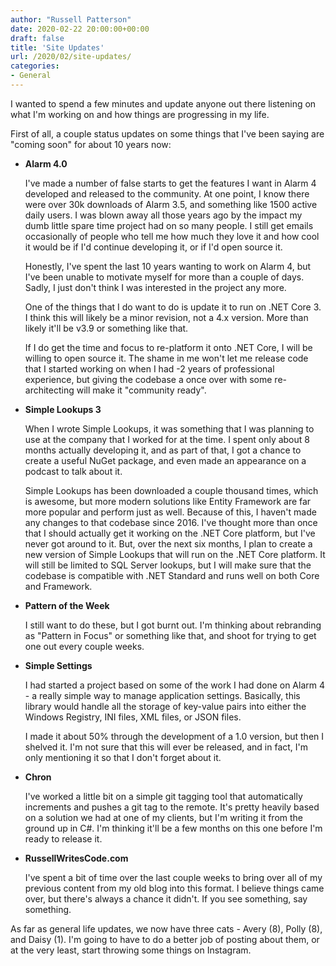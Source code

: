 ```yaml
---
author: "Russell Patterson"
date: 2020-02-22 20:00:00+00:00
draft: false
title: 'Site Updates'
url: /2020/02/site-updates/
categories:
- General
---
```


I wanted to spend a few minutes and update anyone out there listening on what I'm working on and how things are progressing in my life.

First of all, a couple status updates on some things that I've been saying are "coming soon" for about 10 years now:

* **Alarm 4.0**

   I've made a number of false starts to get the features I want in Alarm 4 developed and released to the community. At one point, I know there were over 30k downloads of Alarm 3.5, and something like 1500 active daily users. I was blown away all those years ago by the impact my dumb little spare time project had on so many people. I still get emails occasionally of people who tell me how much they love it and how cool it would be if I'd continue developing it, or if I'd open source it.

   Honestly, I've spent the last 10 years wanting to work on Alarm 4, but I've been unable to motivate myself for more than a couple of days. Sadly, I just don't think I was interested in the project any more.

   One of the things that I do want to do is update it to run on .NET Core 3. I think this will likely be a minor revision, not a 4.x version. More than likely it'll be v3.9 or something like that.

   If I do get the time and focus to re-platform it onto .NET Core, I will be willing to open source it. The shame in me won't let me release code that I started working on when I had -2 years of professional experience, but giving the codebase a once over with some re-architecting will make it "community ready".

* **Simple Lookups 3**

   When I wrote Simple Lookups, it was something that I was planning to use at the company that I worked for at the time. I spent only about 8 months actually developing it, and as part of that, I got a chance to create a useful NuGet package, and even made an appearance on a podcast to talk about it.

   Simple Lookups has been downloaded a couple thousand times, which is awesome, but more modern solutions like Entity Framework are far more popular and perform just as well. Because of this, I haven't made any changes to that codebase since 2016. I've thought more than once that I should actually get it working on the .NET Core platform, but I've never got around to it. But, over the next six months, I plan to create a new version of Simple Lookups that will run on the .NET Core platform. It will still be limited to SQL Server lookups, but I will make sure that the codebase is compatible with .NET Standard and runs well on both Core and Framework.

* **Pattern of the Week**

   I still want to do these, but I got burnt out. I'm thinking about rebranding as "Pattern in Focus" or something like that, and shoot for trying to get one out every couple weeks.

* **Simple Settings**

   I had started a project based on some of the work I had done on Alarm 4 - a really simple way to manage application settings. Basically, this library would handle all the storage of key-value pairs into either the Windows Registry, INI files, XML files, or JSON files.

   I made it about 50% through the development of a 1.0 version, but then I shelved it. I'm not sure that this will ever be released, and in fact, I'm only mentioning it so that I don't forget about it.

* **Chron**

   I've worked a little bit on a simple git tagging tool that automatically increments and pushes a git tag to the remote. It's pretty heavily based on a solution we had at one of my clients, but I'm writing it from the ground up in C#. I'm thinking it'll be a few months on this one before I'm ready to release it.

* **RussellWritesCode.com**

   I've spent a bit of time over the last couple weeks to bring over all of my previous content from my old blog into this format. I believe things came over, but there's always a chance it didn't. If you see something, say something.

As far as general life updates, we now have three cats - Avery (8), Polly (8), and Daisy (1). I'm going to have to do a better job of posting about them, or at the very least, start throwing some things on Instagram.

